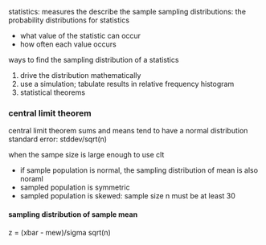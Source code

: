 statistics: measures the describe the sample
sampling distributions: the probability distributions for statistics
* what value of the statistic can occur
* how often each value occurs

ways to find the sampling distribution of a statistics
1. drive the distribution mathematically
2. use a simulation; tabulate results in relative frequency histogram
3. statistical theorems

### central limit theorem
central limit theorem sums and means tend to have a normal distribution
standard error: stddev/sqrt(n)

when the sampe size is large enough to use clt
* if sample population is normal, the sampling distribution of mean is also noraml
* sampled population is symmetric
* sampled population is skewed: sample size n must be at least 30


#### sampling distribution of sample mean
z = (xbar - mew)/sigma sqrt(n)